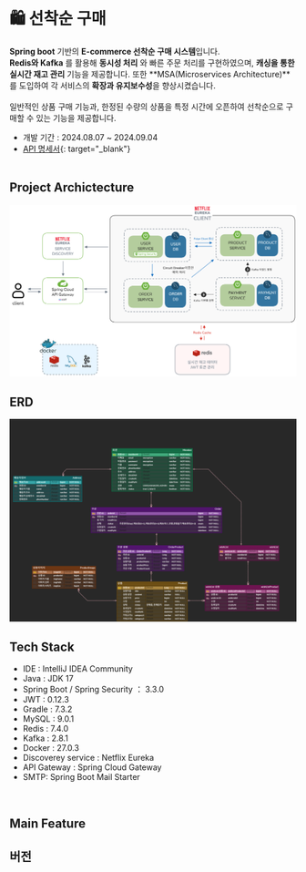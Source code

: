 # 🛍 선착순 구매
**Spring boot** 기반의 **E-commerce 선착순 구매 시스템**입니다.<br>
**Redis와 Kafka** 를 활용해 **동시성 처리** 와 빠른 주문 처리를 구현하였으며, **캐싱을 통한 실시간 재고 관리** 기능을 제공합니다. 또한 **MSA(Microservices Architecture)**를 도입하여 각 서비스의 **확장과 유지보수성**을 향상시켰습니다.<br>
<br>
일반적인 상품 구매 기능과, 한정된 수량의 상품을 특정 시간에 오픈하여 선착순으로 구매할 수 있는 기능을 제공합니다.
<br/>
- 개발 기간 : 2024.08.07 ~ 2024.09.04
- [API 명세서](https://documenter.getpostman.com/view/30578335/2sA3s3GqpS){: target="_blank"}
<br/><br/>

## Project Archictecture
<img src="./img/architecture.png">
<br/>

## ERD
<img src="./img/erd.png">
<br/>


## Tech Stack
- IDE : IntelliJ IDEA Community
- Java : JDK 17
- Spring Boot / Spring Security ： 3.3.0
- JWT : 0.12.3
- Gradle : 7.3.2
- MySQL :  9.0.1
- Redis : 7.4.0
- Kafka : 2.8.1
- Docker : 27.0.3
- Discoverey service : Netflix Eureka
- API Gateway : Spring Cloud Gateway
- SMTP: Spring Boot Mail Starter
<br/>


## Main Feature

## 버전
